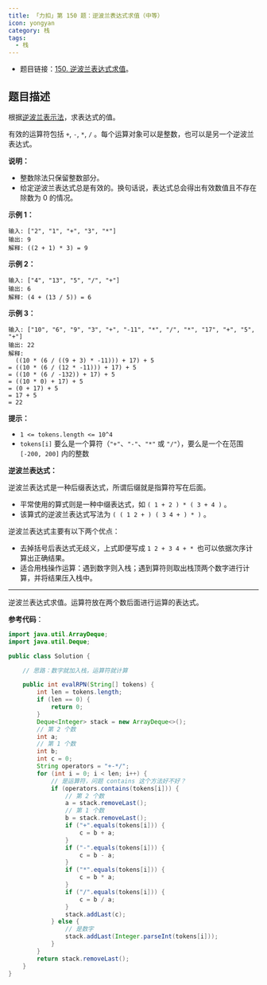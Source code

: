 ```yaml
---
title: 「力扣」第 150 题：逆波兰表达式求值（中等）
icon: yongyan
category: 栈
tags:
  - 栈
---
```


- 题目链接：[150. 逆波兰表达式求值](https://leetcode-cn.com/problems/evaluate-reverse-polish-notation/)。

## 题目描述

根据[逆波兰表示法](https://baike.baidu.com/item/%E9%80%86%E6%B3%A2%E5%85%B0%E5%BC%8F/128437)，求表达式的值。

有效的运算符包括 `+`, `-`, `*`, `/` 。每个运算对象可以是整数，也可以是另一个逆波兰表达式。

**说明：**

- 整数除法只保留整数部分。
- 给定逆波兰表达式总是有效的。换句话说，表达式总会得出有效数值且不存在除数为 0 的情况。

**示例 1：**

```
输入: ["2", "1", "+", "3", "*"]
输出: 9
解释: ((2 + 1) * 3) = 9
```

**示例 2：**

```
输入: ["4", "13", "5", "/", "+"]
输出: 6
解释: (4 + (13 / 5)) = 6
```

**示例 3：**

```
输入: ["10", "6", "9", "3", "+", "-11", "*", "/", "*", "17", "+", "5", "+"]
输出: 22
解释:
  ((10 * (6 / ((9 + 3) * -11))) + 17) + 5
= ((10 * (6 / (12 * -11))) + 17) + 5
= ((10 * (6 / -132)) + 17) + 5
= ((10 * 0) + 17) + 5
= (0 + 17) + 5
= 17 + 5
= 22
```

**提示：**

- `1 <= tokens.length <= 10^4`
- `tokens[i]` 要么是一个算符（`"+"`、`"-"`、`"*"` 或 `"/"`），要么是一个在范围 `[-200, 200]` 内的整数

**逆波兰表达式：**

逆波兰表达式是一种后缀表达式，所谓后缀就是指算符写在后面。

- 平常使用的算式则是一种中缀表达式，如 `( 1 + 2 ) * ( 3 + 4 )` 。
- 该算式的逆波兰表达式写法为 `( ( 1 2 + ) ( 3 4 + ) * )` 。

逆波兰表达式主要有以下两个优点：

- 去掉括号后表达式无歧义，上式即便写成 `1 2 + 3 4 + * `也可以依据次序计算出正确结果。
- 适合用栈操作运算：遇到数字则入栈；遇到算符则取出栈顶两个数字进行计算，并将结果压入栈中。

---

逆波兰表达式求值。运算符放在两个数后面进行运算的表达式。

**参考代码**：

```java
import java.util.ArrayDeque;
import java.util.Deque;

public class Solution {

    // 思路：数字就加入栈，运算符就计算

    public int evalRPN(String[] tokens) {
        int len = tokens.length;
        if (len == 0) {
            return 0;
        }
        Deque<Integer> stack = new ArrayDeque<>();
        // 第 2 个数
        int a;
        // 第 1 个数
        int b;
        int c = 0;
        String operators = "+-*/";
        for (int i = 0; i < len; i++) {
            // 是运算符，问题 contains 这个方法好不好？
            if (operators.contains(tokens[i])) {
                // 第 2 个数
                a = stack.removeLast();
                // 第 1 个数
                b = stack.removeLast();
                if ("+".equals(tokens[i])) {
                    c = b + a;
                }
                if ("-".equals(tokens[i])) {
                    c = b - a;
                }
                if ("*".equals(tokens[i])) {
                    c = b * a;
                }
                if ("/".equals(tokens[i])) {
                    c = b / a;
                }
                stack.addLast(c);
            } else {
                // 是数字
                stack.addLast(Integer.parseInt(tokens[i]));
            }
        }
        return stack.removeLast();
    }
}
```

